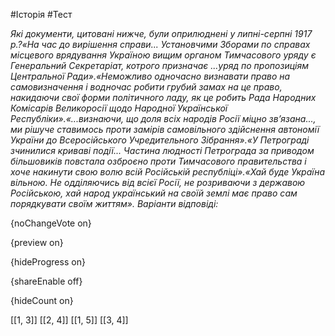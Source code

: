 #Історія #Тест

*Які документи, цитовані нижче, були оприлюднені у липні-серпні 1917 р.?«На час до вирішення справи... Установчими Зборами по справах місцевого врядування Україною вищим органом Тимчасового уряду є Генеральний Секретаріат, котрого призначає ...уряд по пропозиціям Центральної Ради».«Неможливо одночасно визнавати право на самовизначення і водночас робити грубий замах на це право, накидаючи свої форми політичного ладу, як це робить Рада Народних Комісарів Великоросії щодо Народної Української Республіки».«...визнаючи, що доля всіх народів Росії міцно зв’язана..., ми рішуче ставимось проти замірів самовільного здійснення автономії України до Всеросійського Учредительного Зібрання».«У Петрограді зчинилися криваві події... Частина людності Петрограда за приводом більшовиків повстала озброєно проти Тимчасового правительства і хоче накинути свою волю всій Російській республіці».«Хай буде Україна вільною. Не одділяючись від всієї Росії, не розриваючи з державою Російською, хай народ український на своїй землі має право сам порядкувати своїм життям». Варіанти відповіді:*

{noChangeVote on}

{preview on}

{hideProgress on}

{shareEnable off}

{hideCount on}

[[1, 3]]
[[2, 4]]
[[1, 5]]
[[3, 4]]
